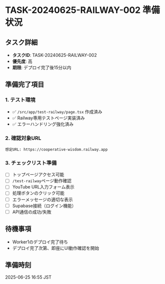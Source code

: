 # TASK-20240625-RAILWAY-002 準備状況

## タスク詳細
- **タスクID**: TASK-20240625-RAILWAY-002
- **優先度**: 高
- **期限**: デプロイ完了後15分以内

## 準備完了項目

### 1. テスト環境
- ✅ `/src/app/test-railway/page.tsx` 作成済み
- ✅ Railway専用テストページ実装済み
- ✅ エラーハンドリング強化済み

### 2. 確認対象URL
```
想定URL: https://cooperative-wisdom.railway.app
```

### 3. チェックリスト準備
- [ ] トップページアクセス可能
- [ ] `/test-railway`ページ動作確認
- [ ] YouTube URL入力フォーム表示
- [ ] 処理ボタンのクリック可能
- [ ] エラーメッセージの適切な表示
- [ ] Supabase接続（ログイン機能）
- [ ] API通信の成功/失敗

## 待機事項
- Worker1のデプロイ完了待ち
- デプロイ完了次第、即座にUI動作確認を開始

## 準備時刻
2025-06-25 16:55 JST